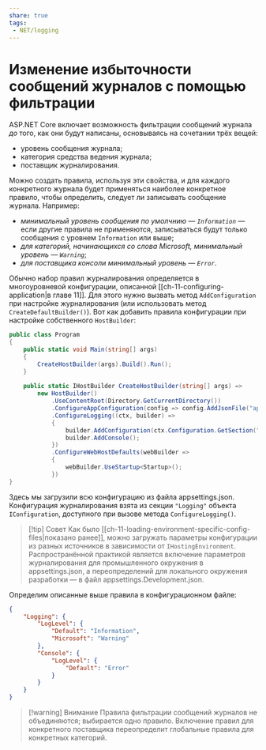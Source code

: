 ```yaml
---
share: true
tags:
 - NET/logging
---
```

# Изменение избыточности сообщений журналов с помощью фильтрации
ASP.NET Core включает возможность фильтрации сообщений журнала *до* того, как они будут написаны, основываясь на сочетании трёх вещей:
- уровень сообщения журнала;
- категория средства ведения журнала;
- поставщик журналирования.

Можно создать правила, используя эти свойства, и для каждого конкретного журнала будет применяться наиболее конкретное правило, чтобы определить, следует ли записывать сообщение журнала. Например:
- *минимальный уровень сообщения по умолчнию — `Information`* — если другие правила не применяются, записываться будут только сообщения с уровнем `Information` или выше;
- *для категорий, начинающихся со слова Microsoft, минимальный уровень — `Warning`*;
- *для поставщика консоли минимальный уровень — `Error`*.

Обычно набор правил журналирования определяется в многоуровневой конфигурации, описанной [[ch-11-configuring-application|в главе 11]]. Для этого нужно вызвать метод `AddConfiguration` при настройке журналирования (или использовать метод `CreateDefaultBuilder()`). Вот как добавить правила конфигурации при настройке собственного `HostBuilder`:
```csharp
public class Program
{
	public static void Main(string[] args)
	{
		CreateHostBuilder(args).Build().Run();
	}
	
	public static IHostBuilder CreateHostBuilder(string[] args) =>
		new HostBuilder()
			.UseContentRoot(Directory.GetCurrentDirectory())
			.ConfigureAppConfiguration(config => config.AddJsonFile("appsettings.json"))
			.ConfigureLogging((ctx, builder) =>
			{
				builder.AddConfiguration(ctx.Configuration.GetSection("Logging"));
				builder.AddConsole();
			})
			.ConfigureWebHostDefaults(webBuilder =>
			{
				webBuilder.UseStartup<Startup>();
			})
}
```
Здесь мы загрузили всю конфигурацию из файла appsettings.json. Конфигурация журналирования взята из секции `"Logging"` объекта `IConfiguration`, доступного при вызове метода `ConfigureLogging()`.

> [!tip] Совет
> Как было [[ch-11-loading-environment-specific-config-files|показано ранее]], можно загружать параметры конфигурации из разных источников в зависимости от `IHostingEnvironment`. Распространённой практикой является включение параметров журналирования для промышленного окружения в appsettings.json, а переопределений для локального окружения разработки — в файл appsettings.Development.json.

Определим описанные выше правила в конфигурационном файле:
```json
{
	"Logging": {
		"LogLevel": {
			"Default": "Information",
			"Microsoft": "Warning"
		},
		"Console": {
			"LogLevel": {
				"Default": "Error"
			}
		}
	}
}
```

> [!warning] Внимание
> Правила фильтрации сообщений журналов не объединяются; выбирается одно правило. Включение правил для конкретного поставщика переопределит глобальные правила для конкретных категорий.

